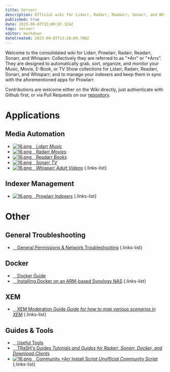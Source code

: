 ```yaml
---
title: Servarr
description: Official wiki for Lidarr, Radarr, Readarr, Sonarr, and Whisparr
published: true
date: 2023-09-07T15:09:07.324Z
tags: servarr
editor: markdown
dateCreated: 2023-09-07T13:20:09.700Z
---
```


Welcome to the consolidated wiki for Lidarr, Prowlarr, Radarr, Readarr, Sonarr, and Whisparr. Collectively they are referred to as "\*Arr" or "\*Arrs". They are designed to automatically grab, sort, organize, and monitor your Music, Movie, E-Book, or TV Show collections for Lidarr, Radarr, Readarr, Sonarr, and Whisparr; and to manage your indexers and keep them in sync with the aforementioned apps for Prowlarr.

Contributions are welcome either on the Wiki directly, just authenticate with Github first, or via Pull Requests on our [repository](https://github.com/Servarr/Wiki).

# Applications

## Media Automation

- [![16.png](/assets/lidarr/logos/16.png)&emsp;Lidarr *Music*](/lidarr)
- [![16.png](/assets/radarr/logos/16.png)&emsp;Radarr *Movies*](/radarr)
- [![16.png](/assets/readarr/logos/16.png)&emsp;Readarr *Books*](/readarr)
- [![16.png](/assets/sonarr/logos/16.png)&emsp;Sonarr *TV*](/sonarr)
- [![16.png](/assets/whisparr/logos/16.png)&emsp;Whisparr *Adult Videos*](/whisparr)
{.links-list}

## Indexer Management

- [![16.png](/assets/prowlarr/logos/16.png)&emsp;Prowlarr *Indexers*](/prowlarr)
{.links-list}

# Other

## General Troubleshooting

- [<i class="far fa-life-ring"></i>&emsp;General Permissions & Network Troubleshooting](/permissions-and-networking)
{.links-list}

## Docker

- [<i class="fab fa-docker"></i>&emsp;Docker Guide](/docker-guide)
- [<i class="fas fa-box-open"></i>&emsp;Installing Docker on an ARM-based Synology NAS](/docker-arm-synology)
{.links-list}

## XEM

- [<i class="fab fa-xing"></i>&emsp;XEM Moderation Guide *Guide for how to map various scenarios in XEM*](/sonarr/xem-guide)
{.links-list}

## Guides & Tools

- [<i class="fas fa-tools"></i>&emsp;Useful Tools](/useful-tools)
- [<i class="fas fa-trash-alt"></i>&emsp;TRaSH's Guides *Tutorials and Guides for Radarr, Sonarr, Docker, and Download Clients*](https://trash-guides.info/)
- [![16.png](/assets/servarr/servarr_dark_fav_16.png)&emsp;Community \*Arr Install Script *Unofficial Community Script*](/install-script)
{.links-list}
